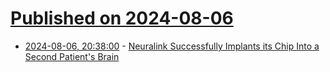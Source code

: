 # [Published on 2024-08-06](index.md)

* [2024-08-06, 20:38:00](https://soylentnews.org/article.pl?sid=24/08/05/1759206&from=rss) - [Neuralink Successfully Implants its Chip Into a Second Patient's Brain](https://soylentnews.org/article.pl?sid=24/08/05/1759206&from=rss)
